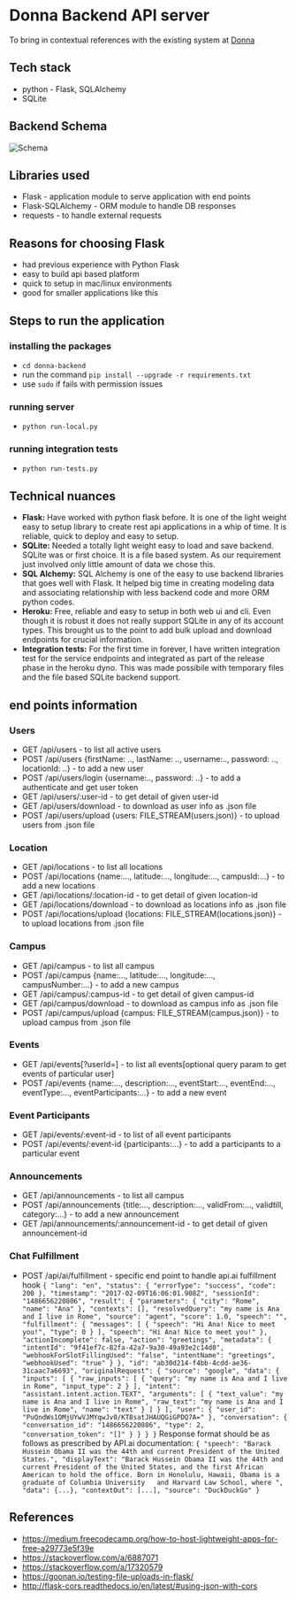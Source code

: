 # Donna Backend API server
To bring in contextual references with the existing system at [Donna](http://github.com/rajagopal28/Donna)

## Tech stack
- python - Flask, SQLAlchemy
- SQLite

## Backend Schema
![Schema](https://file.ac/G5EImf07QBs/image001.png)

## Libraries used
- Flask - application module to serve application with end points
- Flask-SQLAlchemy - ORM module to handle DB responses
- requests - to handle external requests

## Reasons for choosing Flask
- had previous experience with Python Flask
- easy to build api based platform
- quick to setup in mac/linux environments
- good for smaller applications like this

## Steps to run the application
### installing the packages
- `` cd donna-backend ``
- run the command `` pip install --upgrade -r requirements.txt ``
- use `` sudo `` if fails with permission issues

### running server
- `` python run-local.py ``

### running integration tests
- `` python run-tests.py ``

## Technical nuances
 - **Flask:** Have worked with python flask before. It is one of the light weight easy to setup library to create rest api applications in a whip of time. It is reliable, quick to deploy and easy to setup.
 - **SQLite:** Needed a totally light weight easy to load and save backend. SQLite was or first choice. It is a file based system. As our requirement just involved only little amount of data we chose this.
 - **SQL Alchemy:** SQL Alchemy is one of the easy to use backend libraries that goes well with Flask. It helped big time in creating modeling data and associating relationship with less backend code and more ORM python codes.
 - **Heroku:** Free, reliable and easy to setup in both web ui and cli. Even though it is robust it does not really support SQLite in any of its account types. This brought us to the point to add bulk upload and download endpoints for crucial information.
 - **Integration tests:** For the first time in forever, I have written integration test for the service endpoints and integrated as part of the release phase in the heroku dyno. This was made possibile with temporary files and the file based SQLite backend support.
## end points information
### Users
- GET /api/users  - to list all active users
- POST /api/users {firstName: .., lastName: .., username:.., password: .., locationId: ..} - to add a new user
- POST /api/users/login {username:.., password: ..} - to add a authenticate and get user token
- GET /api/users/:user-id - to get detail of given user-id
- GET /api/users/download - to download as user info as .json file
- POST /api/users/upload {users: FILE_STREAM(users.json)} - to upload users from .json file

### Location
- GET /api/locations  - to list all locations
- POST /api/locations {name:..., latitude:..., longitude:..., campusId:...} - to add a new locations
- GET /api/locations/:location-id - to get detail of given location-id
- GET /api/locations/download - to download as locations info as .json file
- POST /api/locations/upload {locations: FILE_STREAM(locations.json)} - to upload locations from .json file

### Campus
- GET /api/campus  - to list all campus
- POST /api/campus {name:..., latitude:..., longitude:..., campusNumber:...} - to add a new campus
- GET /api/campus/:campus-id - to get detail of given campus-id
- GET /api/campus/download - to download as campus info as .json file
- POST /api/campus/upload {campus: FILE_STREAM(campus.json)} - to upload campus from .json file

### Events
- GET /api/events[?userId=<user-id>]  - to list all events[optional query param to get events of particular user]
- POST /api/events {name:..., description:..., eventStart:..., eventEnd:..., eventType:..., eventParticipants:...} - to add a new event

### Event Participants
- GET /api/events/:event-id  - to list of all event participants
- POST /api/events/:event-id {participants:...} - to add a participants to a particular event

### Announcements
- GET /api/announcements  - to list all campus
- POST /api/announcements {title:..., description:..., validFrom:..., validtill, category:...} - to add a new announcement
- GET /api/announcements/:announcement-id - to get detail of given announcement-id

### Chat Fulfillment
- POST /api/ai/fulfillment  - specific end point to handle api.ai fulfillment hook
`` {
    "lang": "en",
    "status": {
        "errorType": "success",
        "code": 200
    },
    "timestamp": "2017-02-09T16:06:01.908Z",
    "sessionId": "1486656220806",
    "result": {
        "parameters": {
            "city": "Rome",
            "name": "Ana"
        },
        "contexts": [],
        "resolvedQuery": "my name is Ana and I live in Rome",
        "source": "agent",
        "score": 1.0,
        "speech": "",
        "fulfillment": {
            "messages": [
                {
                    "speech": "Hi Ana! Nice to meet you!",
                    "type": 0
                }
            ],
            "speech": "Hi Ana! Nice to meet you!"
        },
        "actionIncomplete": false,
        "action": "greetings",
        "metadata": {
            "intentId": "9f41ef7c-82fa-42a7-9a30-49a93e2c14d0",
            "webhookForSlotFillingUsed": "false",
            "intentName": "greetings",
            "webhookUsed": "true"
        }
    },
    "id": "ab30d214-f4bb-4cdd-ae36-31caac7a6693",
    "originalRequest": {
        "source": "google",
        "data": {
            "inputs": [
                {
                    "raw_inputs": [
                        {
                            "query": "my name is Ana and I live in Rome",
                            "input_type": 2
                        }
                    ],
                    "intent": "assistant.intent.action.TEXT",
                    "arguments": [
                        {
                            "text_value": "my name is Ana and I live in Rome",
                            "raw_text": "my name is Ana and I live in Rome",
                            "name": "text"
                        }
                    ]
                }
            ],
            "user": {
                "user_id": "PuQndWs1OMjUYwVJMYqwJv0/KT8satJHAUQGiGPDQ7A="
            },
            "conversation": {
                "conversation_id": "1486656220806",
                "type": 2,
                "conversation_token": "[]"
            }
        }
    }
} ``
Response format should be as follows as prescribed by API.ai documentation:
`` {
"speech": "Barack Hussein Obama II was the 44th and current President of the United States.",
"displayText": "Barack Hussein Obama II was the 44th and current President of the United States, and the first African American to hold the office. Born in Honolulu, Hawaii, Obama is a graduate of Columbia University   and Harvard Law School, where ",
"data": {...},
"contextOut": [...],
"source": "DuckDuckGo"
}
``

## References
-  https://medium.freecodecamp.org/how-to-host-lightweight-apps-for-free-a29773e5f39e
- https://stackoverflow.com/a/6887071
- https://stackoverflow.com/a/17320579
- https://goonan.io/testing-file-uploads-in-flask/
- http://flask-cors.readthedocs.io/en/latest/#using-json-with-cors
